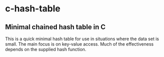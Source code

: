 # c-hash-table
## Minimal chained hash table in C
This is a quick minimal hash table for use in situations where the data set is small.
The main focus is on key-value access.
Much of the effectiveness depends on the supplied hash function.
